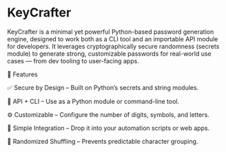 # KeyCrafter
KeyCrafter is a minimal yet powerful Python-based password generation engine, designed to work both as a CLI tool and an importable API module for developers. It leverages cryptographically secure randomness (secrets module) to generate strong, customizable passwords for real-world use cases — from dev tooling to user-facing apps.

🚀 Features

✅ Secure by Design – Built on Python’s secrets and string modules.

🧩 API + CLI – Use as a Python module or command-line tool.

⚙️ Customizable – Configure the number of digits, symbols, and letters.

🧠 Simple Integration – Drop it into your automation scripts or web apps.

🔀 Randomized Shuffling – Prevents predictable character grouping.

